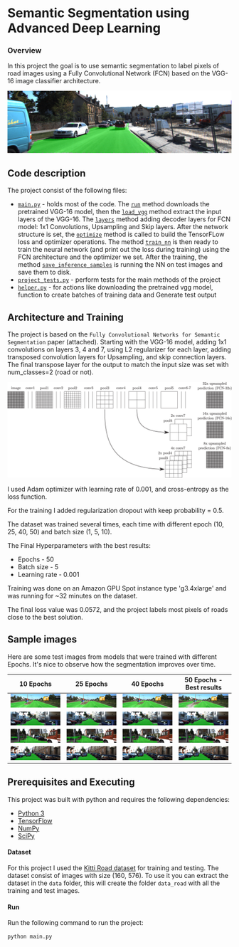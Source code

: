 # Semantic Segmentation using Advanced Deep Learning

### Overview


In this project the goal is to use semantic segmentation to label pixels of road images using a Fully Convolutional Network (FCN) based on the VGG-16 image classifier architecture.

![]( https://github.com/shmulik-willinger/semantic_segmentation/blob/master/readme_img/final_output.png?raw=true)

## Code description
The project consist of the following files:
* [`main.py`](./main.py) - holds most of the code. The [`run`](./main.py#L144) method downloads the pretrained VGG-16 model, then the [`load_vgg`](./main.py#L20) method extract the input layers of the VGG-16. The [`layers`](./main.py#L48) method adding decoder layers for FCN model: 1x1 Convolutions, Upsampling and Skip layers. After the network structure is set, the [`optimize`](./main.py#L88) method is called to build the TensorFLow loss and optimizer operations. The method [`train_nn`](./main.py#L114) is then ready to train the neural network (and print out the loss during training) using the FCN architecture and the optimizer we set. After the training, the method [`save_inference_samples`](./helper.py#L128) is running the NN on test images and save them to disk.
* [`project_tests.py`](./project_tests.py) - perform tests for the main methods of the project
* [`helper.py`](./helper.py) - for actions like downloading the pretrained vgg model, function to create batches of training data and Generate test output

## Architecture and Training

The project is based on the `Fully Convolutional Networks for Semantic Segmentation` paper (attached). Starting with the VGG-16 model, adding 1x1 convolutions on layers 3, 4 and 7, using L2 regularizer for each layer, adding transposed convolution layers for Upsampling, and skip connection layers. The final transpose layer for the output to match the input size was set with num_classes=2 (road or not).

![]( https://github.com/shmulik-willinger/semantic_segmentation/blob/master/readme_img/model_architecture.gif?raw=true)

I used Adam optimizer with learning rate of 0.001, and cross-entropy as the loss function.

For the training I added regularization dropout with keep probability = 0.5.

The dataset was trained several times, each time with different epoch (10, 25, 40, 50) and batch size (1, 5, 10).

The Final Hyperparameters with the best results:
* Epochs - 50
* Batch size - 5
* Learning rate - 0.001

Training was done on an Amazon GPU Spot instance type 'g3.4xlarge' and was running for ~32 minutes on the dataset.

The final loss value was 0.0572, and the project labels most pixels of roads close to the best solution.

## Sample images

Here are some test images from models that were trained with different Epochs. It's nice to observe how the segmentation improves over time.

10 Epochs     |  25 Epochs  |  40 Epochs  | 50 Epochs - Best results
:----------------:|:----------------:|:-----------------:|:-----------------:
![]( https://github.com/shmulik-willinger/semantic_segmentation/blob/master/readme_img/10_5/umm_000015.png?raw=true)  |  ![]( https://github.com/shmulik-willinger/semantic_segmentation/blob/master/readme_img/25_5/umm_000015.png?raw=true)  |  ![]( https://github.com/shmulik-willinger/semantic_segmentation/blob/master/readme_img/40_5/umm_000015.png?raw=true)  |  ![]( https://github.com/shmulik-willinger/semantic_segmentation/blob/master/readme_img/50_5/umm_000015.png?raw=true)
![]( https://github.com/shmulik-willinger/semantic_segmentation/blob/master/readme_img/25_5/uu_000005.png?raw=true)  |  ![]( https://github.com/shmulik-willinger/semantic_segmentation/blob/master/readme_img/40_5/uu_000005.png?raw=true)  |  ![]( https://github.com/shmulik-willinger/semantic_segmentation/blob/master/readme_img/50_5/uu_000005.png?raw=true)  |  ![]( https://github.com/shmulik-willinger/semantic_segmentation/blob/master/readme_img/10_5/uu_000005.png?raw=true)
![]( https://github.com/shmulik-willinger/semantic_segmentation/blob/master/readme_img/10_5/uu_000082.png?raw=true)  |  ![]( https://github.com/shmulik-willinger/semantic_segmentation/blob/master/readme_img/50_5/uu_000082.png?raw=true)  |  ![]( https://github.com/shmulik-willinger/semantic_segmentation/blob/master/readme_img/40_5/uu_000082.png?raw=true)  |  ![]( https://github.com/shmulik-willinger/semantic_segmentation/blob/master/readme_img/25_5/uu_000082.png?raw=true)
![]( https://github.com/shmulik-willinger/semantic_segmentation/blob/master/readme_img/50_5/uu_000095.png?raw=true)  |  ![]( https://github.com/shmulik-willinger/semantic_segmentation/blob/master/readme_img/25_5/uu_000095.png?raw=true)  |  ![]( https://github.com/shmulik-willinger/semantic_segmentation/blob/master/readme_img/40_5/uu_000095.png?raw=true)  |  ![]( https://github.com/shmulik-willinger/semantic_segmentation/blob/master/readme_img/10_5/uu_000095.png?raw=true)

Prerequisites and Executing
---

This project was built with python and requires the following dependencies:

 - [Python 3](https://www.python.org/)
 - [TensorFlow](https://www.tensorflow.org/)
 - [NumPy](http://www.numpy.org/)
 - [SciPy](https://www.scipy.org/)

#### Dataset
For this project I used the [Kitti Road dataset](http://kitti.is.tue.mpg.de/kitti/data_road.zip) for training and testing. The dataset consist of images with size (160, 576). To use it you can extract the dataset in the `data` folder, this will create the folder `data_road` with all the training and test images.

#### Run
Run the following command to run the project:
```
python main.py
```
